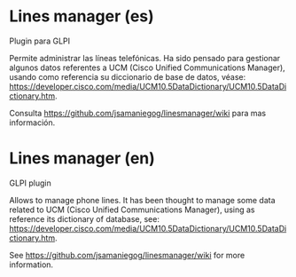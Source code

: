 # Lines manager (es)
Plugin para GLPI

Permite administrar las líneas telefónicas. Ha sido pensado para gestionar algunos datos referentes a UCM (Cisco Unified Communications Manager), usando como referencia su diccionario de base de datos, véase: https://developer.cisco.com/media/UCM10.5DataDictionary/UCM10.5DataDictionary.htm.

Consulta https://github.com/jsamaniegog/linesmanager/wiki para mas información.


# Lines manager (en)
GLPI plugin

Allows to manage phone lines. It has been thought to manage some data related to UCM (Cisco Unified Communications Manager), using as reference its dictionary of database, see: https://developer.cisco.com/media/UCM10.5DataDictionary/UCM10.5DataDictionary.htm.

See https://github.com/jsamaniegog/linesmanager/wiki for more information.

